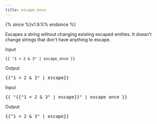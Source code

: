 ```yaml
---
title: escape_once
---
```


{% since %}v1.9.1{% endsince %}

Escapes a string without changing existing escaped entities. It doesn't change strings that don't have anything to escape.

Input
```liquid
{{ "1 < 2 & 3" | escape_once }}
```

Output
<pre class="highlight">
{{"1 &lt; 2 &amp; 3" | escape}}
</pre>

Input
<pre class="highlight">
&#x7B;&#x7B; "{{"1 &lt; 2 &amp; 3" | escape}}" | escape_once }}
</pre>

Output
<pre class="highlight">
{{"1 &lt; 2 &amp; 3" | escape}}
</pre>
